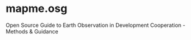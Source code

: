 # mapme.osg
Open Source Guide to Earth Observation in Development Cooperation - Methods &amp; Guidance
